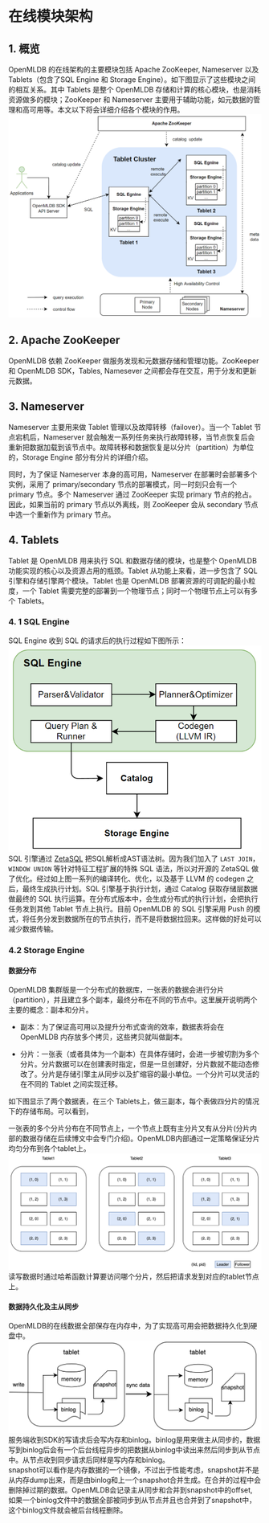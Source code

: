 # 在线模块架构

## 1. 概览

OpenMLDB 的在线架构的主要模块包括 Apache ZooKeeper, Nameserver 以及 Tablets（包含了SQL Engine 和 Storage Engine）。如下图显示了这些模块之间的相互关系。其中 Tablets 是整个 OpenMLDB 存储和计算的核心模块，也是消耗资源做多的模块；ZooKeeper 和 Nameserver 主要用于辅助功能，如元数据的管理和高可用等。本文以下将会详细介绍各个模块的作用。
![image-20220316160612968](images/architecture.png)


## 2. Apache ZooKeeper
OpenMLDB 依赖 ZooKeeper 做服务发现和元数据存储和管理功能。ZooKeeper 和 OpenMLDB SDK，Tables, Namesever 之间都会存在交互，用于分发和更新元数据。

## 3. Nameserver
Nameserver 主要用来做 Tablet 管理以及故障转移（failover）。当一个 Tablet 节点宕机后，Nameserver 就会触发一系列任务来执行故障转移，当节点恢复后会重新把数据加载到该节点中。故障转移和数据恢复是以分片（partition）为单位的，Storage Engine 部分有分片的详细介绍。

同时，为了保证 Nameserver 本身的高可用，Nameserver 在部署时会部署多个实例，采用了 primary/secondary 节点的部署模式，同一时刻只会有一个 primary 节点。多个 Nameserver 通过 ZooKeeper 实现 primary 节点的抢占。因此，如果当前的 primary 节点以外离线，则 ZooKeeper 会从 secondary 节点中选一个重新作为 primary 节点。

## 4. Tablets
Tablet 是 OpenMLDB 用来执行 SQL 和数据存储的模块，也是整个 OpenMLDB 功能实现的核心以及资源占用的瓶颈。Tablet 从功能上来看，进一步包含了 SQL 引擎和存储引擎两个模块。Tablet 也是 OpenMLDB 部署资源的可调配的最小粒度，一个 Tablet 需要完整的部署到一个物理节点；同时一个物理节点上可以有多个 Tablets。
### 4. 1 SQL Engine
SQL Engine 收到 SQL 的请求后的执行过程如下图所示：
![img](images/sql_engine.png)
SQL 引擎通过 [ZetaSQL](https://github.com/4paradigm/zetasql) 把SQL解析成AST语法树。因为我们加入了 `LAST JOIN`，`WINDOW UNION` 等针对特征工程扩展的特殊 SQL 语法，所以对开源的 ZetaSQL 做了优化。经过如上图一系列的编译转化、优化，以及基于 LLVM 的 codegen 之后，最终生成执行计划。SQL 引擎基于执行计划，通过 Catalog 获取存储层数据做最终的 SQL 执行运算。在分布式版本中，会生成分布式的执行计划，会把执行任务发到其他 Tablet 节点上执行。目前 OpenMLDB 的 SQL 引擎采用 Push 的模式，将任务分发到数据所在的节点执行，而不是将数据拉回来。这样做的好处可以减少数据传输。

### 4.2 Storage Engine
#### 数据分布
OpenMLDB 集群版是一个分布式的数据库，一张表的数据会进行分片（partition），并且建立多个副本，最终分布在不同的节点中。这里展开说明两个主要的概念：副本和分片。

- 副本：为了保证高可用以及提升分布式查询的效率，数据表将会在 OpenMLDB 内存放多个拷贝，这些拷贝就叫做副本。

- 分片：一张表（或者具体为一个副本）在具体存储时，会进一步被切割为多个分片。分片数据可以在创建表时指定，但是一旦创建好，分片数就不能动态修改了。分片是存储引擎主从同步以及扩缩容的最小单位。一个分片可以灵活的在不同的 Tablet 之间实现迁移。

如下图显示了两个数据表，在三个 Tablets上，做三副本，每个表做四分片的情况下的存储布局。可以看到，

一张表的多个分片分布在不同节点上，一个节点上既有主分片又有从分片(分片内部的数据存储在后续博文中会专门介绍)。OpenMLDB内部通过一定策略保证分片均匀分布到各个tablet上。
    ![img](images/table_partition.png)
    读写数据时通过哈希函数计算要访问哪个分片，然后把请求发到对应的tablet节点上。

#### 数据持久化及主从同步
OpenMLDB的在线数据全部保存在内存中，为了实现高可用会把数据持久化到硬盘中。
![img](images/binlog_snapshot.png)
服务端收到SDK的写请求后会写内存和binlog。binlog是用来做主从同步的，数据写到binlog后会有一个后台线程异步的把数据从binlog中读出来然后同步到从节点中。从节点收到同步请求后同样是写内存和binlog。  
snapshot可以看作是内存数据的一个镜像，不过出于性能考虑，snapshot并不是从内存dump出来，而是由binlog和上一个snapshot合并生成。在合并的过程中会删除掉过期的数据。OpenMLDB会记录主从同步和合并到snapshot中的offset, 如果一个binlog文件中的数据全部被同步到从节点并且也合并到了snapshot中，这个binlog文件就会被后台线程删除。
